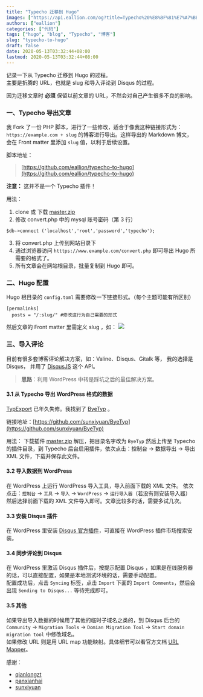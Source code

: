```yaml
---
title: "Typecho 迁移到 Hugo"
images: ["https://api.eallion.com/og?title=Typecho%20%E8%BF%81%E7%A7%BB%E5%88%B0%20Hugo"]
authors: ["eallion"]
categories: ["代码"]
tags: ["hugo", "blog", "Typecho", "博客"]
slug: "typecho-to-hugo"
draft: false
date: 2020-05-13T03:32:44+08:00
lastmod: 2020-05-13T03:32:44+08:00
---
```


记录一下从 Typecho 迁移到 Hugo 的过程。  
主要是折腾的 URL，也就是 slug 和导入评论到 Disqus 的过程。

因为迁移文章时 **必须** 保留以前文章的 URL，不然会对自己产生很多不良的影响。

### 一、Typecho 导出文章

我 Fork 了一份 PHP 脚本，进行了一些修改，适合于像我这种链接形式为： `https://example.com + slug` 的博客进行导出。这样导出的 Markdown 博文，会在 Front matter 里添加 `slug` 值，以利于后续设置。

脚本地址：

> [https://github.com/eallion/typecho-to-hugo](https://github.com/eallion/typecho-to-hugo)

**注意：** 这并不是一个 Typecho 插件！

用法：

1. clone 或 下载 [master.zip](https://github.com/eallion/typecho-to-hugo/archive/master.zip)
2. 修改 convert.php 中的 mysql 账号密码（第 3 行）

```
$db->connect ('localhost','root','password','typecho');
```

3. 将 convert.php 上传到网站目录下
4. 通过浏览器访问 `htttps://www.example.com/convert.php` 即可导出 Hugo 所需要的格式了。
5. 所有文章会在网站根目录，批量复制到 Hugo 即可。

### 二、Hugo 配置

Hugo 根目录的 `config.toml` 需要修改一下链接形式。（每个主题可能有所区别）

```
[permalinks]
  posts = "/:slug/" #修改这行为自己需要的形式
```

然后文章的 Front matter 里需定义 slug ，如：
![](/assets/images/posts/2020/05/typechotohugo.png)

### 三、导入评论

目前有很多套博客评论解决方案，如：Valine、Disqus、Gitalk 等，
我的选择是 Disqus， 并用了 [DisqusJS](https://github.com/SukkaW/DisqusJS) 这个 API。

> **思路**：利用 WordPress 中转是踩坑之后的最佳解决方案。

#### 3.1 从 Typecho 导出 WordPress 格式的数据

[TypExport](https://www.bilibili.com/video/BV1xC4y1W7qd) 已年久失修。我找到了 [ByeTyp](https://github.com/sunxiyuan/ByeTyp) 。

链接地址：[https://github.com/sunxiyuan/ByeTyp](https://github.com/sunxiyuan/ByeTyp)

用法：
下载插件 [master.zip](https://github.com/sunxiyuan/ByeTyp/archive/master.zip) 解压，把目录名字改为 `ByeTyp` 然后上传至 Typecho 的插件目录，到 Typecho 后台启用插件，依次点击：控制台 -> 数据导出 -> 导出 XML 文件，下载并保存此文件。

#### 3.2 导入数据到 WordPress

在 WordPress 上运行 WordPress 导入工具，导入前面下载的 XML 文件。
依次点击：`控制台` -> `工具` -> `导入` -> `WordPress` -> `运行导入器`（若没有则安装导入器）
然后选择前面下载的 XML 文件导入即可。文章比较多的话，需要多试几次。

#### 3.3 安装 Disqus 插件

在 WordPress 里安装 [Disqus 官方插件](https://WordPress.org/plugins/disqus-comment-system/)，可直接在 WordPress 插件市场搜索安装。

#### 3.4 同步评论到 Disqus

在 WordPress 里激活 Disqus 插件后，按提示配置 Disqus ，如果是在线服务器的话，可以直接配置，如果是本地测试环境的话，需要手动配置。  
配置成功后，点击 `Syncing` 标签，点击 `Import` 下面的 `Import Comments`，然后会出现 `Sending to Disqus...` 等待完成即可。

#### 3.5 其他

如果导出导入数据的时候用了其他的临时子域名之类的，到 Disqus 后台的 `Community` -> `Migration Tools` -> `Domian Migration Tool` -> `Start domain migration tool` 中修改域名。  
如果修改 URL 则是用 URL map 功能映射。具体细节可以看官方文档 [URL Mapper](https://help.disqus.com/en/articles/1717129-url-mapper)。

感谢：

- [qianlongzt](https://github.com/qianlongzt/typecho-to-hugo)
- [panxianhai](https://github.com/panxianhai/TypExport)
- [sunxiyuan](https://github.com/sunxiyuan/ByeTyp)
